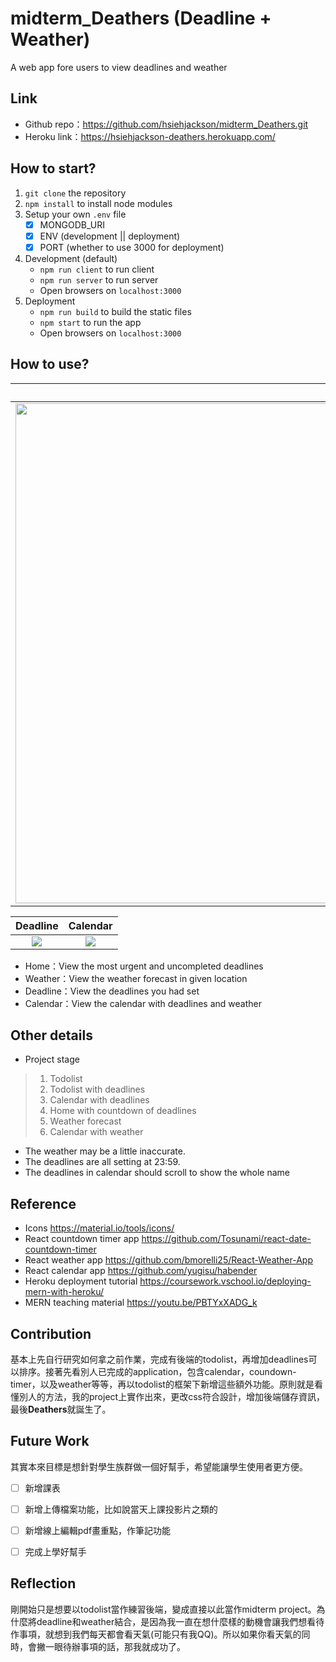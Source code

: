 # midterm_Deathers (Deadline + Weather)
A web app fore users to view deadlines and weather

Link
---
* Github repo：https://github.com/hsiehjackson/midterm_Deathers.git
* Heroku link：https://hsiehjackson-deathers.herokuapp.com/

How to start?
---
1. ``git clone`` the repository
2. ``npm install`` to install node modules
3. Setup your own ``.env`` file 
    - [x] MONGODB_URI
    - [x] ENV (development || deployment)
    - [x] PORT (whether to use 3000 for deployment)
4. Development (default)
    * ``npm run client`` to run client
    * ``npm run server`` to run server
    * Open browsers on ``localhost:3000``
6. Deployment
    * ``npm run build`` to build the static files
    * ``npm start`` to run the app
    * Open browsers on ``localhost:3000``


How to use?
---
Home           |  Weather
:-------------------------:|:-------------------------:
<img src="https://i.imgur.com/0R8Xp82.jpg" alt="drawing" width="1200" height="800"/>  |  ![](https://i.imgur.com/n6G7v30.jpg)

Deadline          |  Calendar
:-------------------------:|:-------------------------:
![](https://i.imgur.com/FaSGnKL.jpg)  | ![](https://i.imgur.com/IkTQ3au.jpg)

* Home：View the most urgent and uncompleted deadlines
* Weather：View the weather forecast in given location
* Deadline：View the deadlines you had set
* Calendar：View the calendar with deadlines and weather

Other details
---
* Project stage
>   1. Todolist 
>   2. Todolist with deadlines
>   3. Calendar with deadlines
>   4. Home with countdown of deadlines
>   5. Weather forecast 
>   6. Calendar with weather
* The weather may be a little inaccurate.
* The deadlines are all setting at 23:59.
* The deadlines in calendar should scroll to show the whole name

Reference
---
* Icons
https://material.io/tools/icons/
* React countdown timer app
https://github.com/Tosunami/react-date-countdown-timer
* React weather app
https://github.com/bmorelli25/React-Weather-App
* React calendar app
https://github.com/yugisu/habender
* Heroku deployment tutorial
https://coursework.vschool.io/deploying-mern-with-heroku/
* MERN teaching material
https://youtu.be/PBTYxXADG_k



Contribution
---
基本上先自行研究如何拿之前作業，完成有後端的todolist，再增加deadlines可以排序。接著先看別人已完成的application，包含calendar，coundown-timer，以及weather等等，再以todolist的框架下新增這些額外功能。原則就是看懂別人的方法，我的project上實作出來，更改css符合設計，增加後端儲存資訊，最後**Deathers**就誕生了。



Future Work
---
其實本來目標是想針對學生族群做一個好幫手，希望能讓學生使用者更方便。
- [ ] 新增課表
- [ ] 新增上傳檔案功能，比如說當天上課投影片之類的
- [ ] 新增線上編輯pdf畫重點，作筆記功能
- [ ] 完成上學好幫手


Reflection
---
剛開始只是想要以todolist當作練習後端，變成直接以此當作midterm project。為什麼將deadline和weather結合，是因為我一直在想什麼樣的動機會讓我們想看待作事項，就想到我們每天都會看天氣(可能只有我QQ)。所以如果你看天氣的同時，會撇一眼待辦事項的話，那我就成功了。


